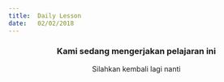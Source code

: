 ```yaml
---
title:  Daily Lesson
date:   02/02/2018
---
```


### <center>Kami sedang mengerjakan pelajaran ini</center>
<center>Silahkan kembali lagi nanti</center>